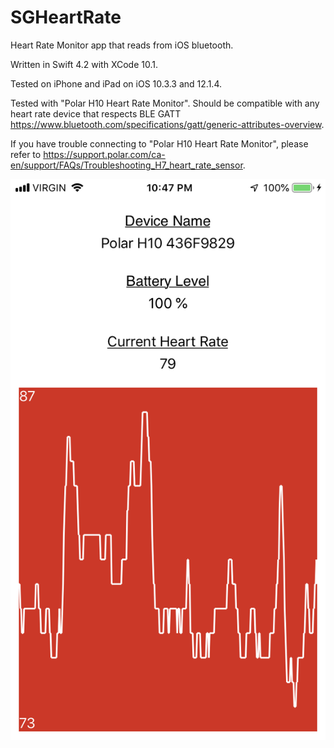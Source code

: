 # SGHeartRate
Heart Rate Monitor app that reads from iOS bluetooth.

Written in Swift 4.2 with XCode 10.1.

Tested on iPhone and iPad on iOS 10.3.3 and 12.1.4.

Tested with "Polar H10 Heart Rate Monitor".  Should be compatible with any heart rate device that respects BLE GATT https://www.bluetooth.com/specifications/gatt/generic-attributes-overview.

If you have trouble connecting to "Polar H10 Heart Rate Monitor", please refer to https://support.polar.com/ca-en/support/FAQs/Troubleshooting_H7_heart_rate_sensor.


 ![](Preview/IMG_4733.PNG)
